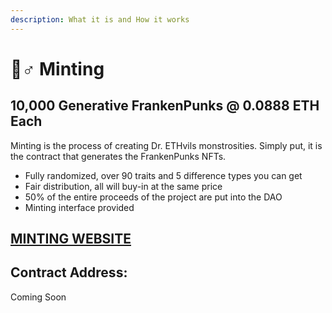 ```yaml
---
description: What it is and How it works
---
```


# 🧟♂ Minting

## 10,000 Generative FrankenPunks @ 0.0888 ETH Each

Minting is the process of creating Dr. ETHvils monstrosities. Simply put, it is the contract that generates the FrankenPunks NFTs.

* Fully randomized, over 90 traits and 5 difference types you can get
* Fair distribution, all will buy-in at the same price
* 50% of the entire proceeds of the project are put into the DAO
* Minting interface provided&#x20;

## [MINTING WEBSITE](https://app.3dfrankenpunks.com/mint)

## Contract Address:&#x20;

Coming Soon&#x20;

